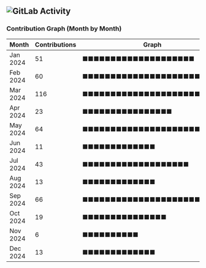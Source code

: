 ## ![GitLab Activity](https://img.shields.io/badge/GitLab-Activity-blue?logo=gitlab)
### Contribution Graph (Month by Month)

| Month      | Contributions | Graph                               |
|------------|---------------|-------------------------------------|
| Jan 2024   | 51            | ■■■■■■■■■■■■■■■■■■■■ |
| Feb 2024   | 60            | ■■■■■■■■■■■■■■■■■■■■■ |
| Mar 2024   | 116           | ■■■■■■■■■■■■■■■■■■■■■■■■■ |
| Apr 2024   | 23            | ■■■■■■■■■■■■■■■■ |
| May 2024   | 64            | ■■■■■■■■■■■■■■■■■■■■■ |
| Jun 2024   | 11            | ■■■■■■■■■■■■■ |
| Jul 2024   | 43            | ■■■■■■■■■■■■■■■■■■■ |
| Aug 2024   | 13            | ■■■■■■■■■■■■■ |
| Sep 2024   | 66            | ■■■■■■■■■■■■■■■■■■■■■■ |
| Oct 2024   | 19            | ■■■■■■■■■■■■■■■ |
| Nov 2024   | 6             | ■■■■■■■■■■      |
| Dec 2024   | 13            | ■■■■■■■■■■■■■ |
